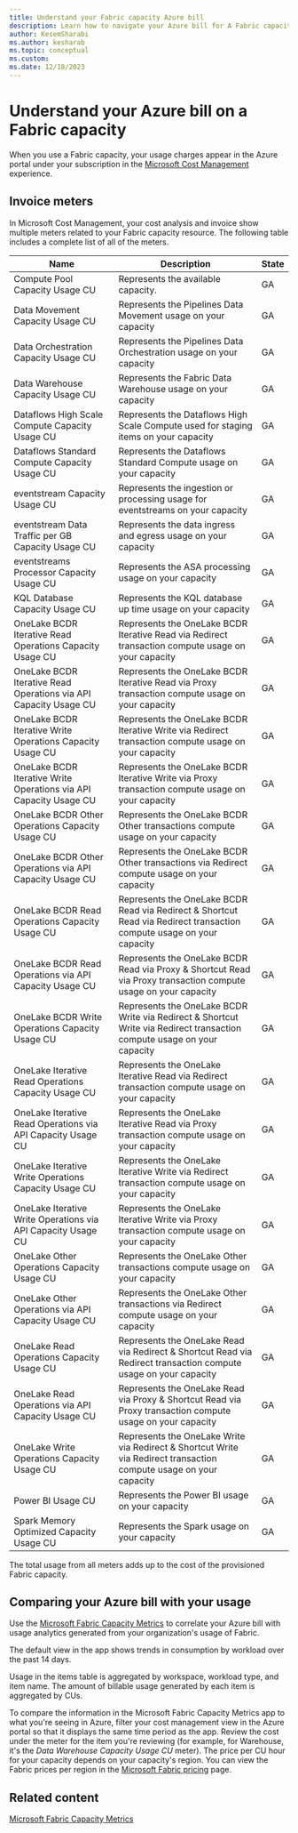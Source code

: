 ```yaml
---
title: Understand your Fabric capacity Azure bill
description: Learn how to navigate your Azure bill for A Fabric capacity.
author: KesemSharabi
ms.author: kesharab
ms.topic: conceptual
ms.custom:
ms.date: 12/18/2023
---
```


# Understand your Azure bill on a Fabric capacity

When you use a Fabric capacity, your usage charges appear in the Azure portal under your subscription in the [Microsoft Cost Management](/azure/cost-management-billing/cost-management-billing-overview) experience.

## Invoice meters

In Microsoft Cost Management, your cost analysis and invoice show multiple meters related to your Fabric capacity resource. The following table includes a complete list of all of the meters.

| Name                                                  | Description                                                                                                             | State         |
| ----------------------------------------------------------------- | ----------------------------------------------------------------------------------------------------------------------- | ------------------- |
| Compute Pool Capacity Usage CU                                    | Represents the available capacity.                                                           | GA |
| Data Movement Capacity Usage CU                                   | Represents the Pipelines Data Movement usage on your capacity                                                           | GA |
| Data Orchestration Capacity Usage CU                              | Represents the Pipelines Data Orchestration usage on your capacity                                                      | GA |
| Data Warehouse Capacity Usage CU                                  | Represents the Fabric Data Warehouse usage on your capacity                                                            | GA |
| Dataflows High Scale Compute Capacity Usage CU                    | Represents the Dataflows High Scale Compute used for staging items on your capacity                                     | GA |
| Dataflows Standard Compute Capacity Usage CU                      | Represents the Dataflows Standard Compute usage on your capacity                                                        | GA |
| eventstream Capacity Usage CU                                     | Represents the ingestion or processing usage for eventstreams on your capacity                                         | GA |
| eventstream Data Traffic per GB Capacity Usage CU                 | Represents the data ingress and egress usage on your capacity                                                           | GA |
| eventstreams Processor Capacity Usage CU                          | Represents the ASA processing usage on your capacity                                                                    | GA |
| KQL Database Capacity Usage CU                                    | Represents the KQL database up time usage on your capacity                                                              | GA |
| OneLake BCDR Iterative Read Operations Capacity Usage CU          | Represents the OneLake BCDR Iterative Read via Redirect transaction compute usage on your capacity                      | GA |
| OneLake BCDR Iterative Read Operations via API Capacity Usage CU  | Represents the OneLake BCDR Iterative Read via Proxy transaction compute usage on your capacity                         | GA |
| OneLake BCDR Iterative Write Operations Capacity Usage CU         | Represents the OneLake BCDR Iterative Write via Redirect transaction compute usage on your capacity                     | GA |
| OneLake BCDR Iterative Write Operations via API Capacity Usage CU | Represents the OneLake BCDR Iterative Write via Proxy transaction compute usage on your capacity                        | GA |
| OneLake BCDR Other Operations Capacity Usage CU                   | Represents the OneLake BCDR Other transactions compute usage on your capacity                                           | GA |
| OneLake BCDR Other Operations via API Capacity Usage CU           | Represents the OneLake BCDR Other transactions via Redirect compute usage on your capacity                              | GA |
| OneLake BCDR Read Operations Capacity Usage CU                    | Represents the OneLake BCDR Read via Redirect & Shortcut Read via Redirect transaction compute usage on your capacity   | GA |
| OneLake BCDR Read Operations via API Capacity Usage CU            | Represents the OneLake BCDR Read via Proxy & Shortcut Read via Proxy transaction compute usage on your capacity         | GA |
| OneLake BCDR Write Operations Capacity Usage CU                   | Represents the OneLake BCDR Write via Redirect & Shortcut Write via Redirect transaction compute usage on your capacity | GA |
| OneLake Iterative Read Operations Capacity Usage CU               | Represents the OneLake Iterative Read via Redirect transaction compute usage on your capacity                           | GA |
| OneLake Iterative Read Operations via API Capacity Usage CU       | Represents the OneLake Iterative Read via Proxy transaction compute usage on your capacity                              | GA |
| OneLake Iterative Write Operations Capacity Usage CU              | Represents the OneLake Iterative Write via Redirect transaction compute usage on your capacity                          | GA |
| OneLake Iterative Write Operations via API Capacity Usage CU      | Represents the OneLake Iterative Write via Proxy transaction compute usage on your capacity                             | GA |
| OneLake Other Operations Capacity Usage CU                        | Represents the OneLake Other transactions compute usage on your capacity                                                | GA |
| OneLake Other Operations via API Capacity Usage CU                | Represents the OneLake Other transactions via Redirect compute usage on your capacity                                   | GA |
| OneLake Read Operations Capacity Usage CU                         | Represents the OneLake Read via Redirect & Shortcut Read via Redirect transaction compute usage on your capacity        | GA |
| OneLake Read Operations via API Capacity Usage CU                 | Represents the OneLake Read via Proxy & Shortcut Read via Proxy transaction compute usage on your capacity              | GA |
| OneLake Write Operations Capacity Usage CU                        | Represents the OneLake Write via Redirect & Shortcut Write via Redirect transaction compute usage on your capacity      | GA |
| Power BI Usage CU                                                 | Represents the Power BI usage on your capacity                                                                          | GA |
| Spark Memory Optimized Capacity Usage CU                          | Represents the Spark usage on your capacity                                                                             | GA |

The total usage from all meters adds up to the cost of the provisioned Fabric capacity.

## Comparing your Azure bill with your usage

Use the [Microsoft Fabric Capacity Metrics](metrics-app-compute-page.md) to correlate your Azure bill with usage analytics generated from your organization's usage of Fabric.

The default view in the app shows trends in consumption by workload over the past 14 days.

Usage in the items table is aggregated by workspace, workload type, and item name. The amount of billable usage generated by each item is aggregated by CUs.

To compare the information in the Microsoft Fabric Capacity Metrics app to what you're seeing in Azure, filter your cost management view in the Azure portal so that it displays the same time period as the app. Review the cost under the meter for the item you're reviewing (for example, for Warehouse, it's the _Data Warehouse Capacity Usage CU_ meter). The price per CU hour for your capacity depends on your capacity's region. You can view the Fabric prices per region in the [Microsoft Fabric pricing](https://azure.microsoft.com/pricing/details/microsoft-fabric/) page.

## Related content

[Microsoft Fabric Capacity Metrics](metrics-app-compute-page.md)
